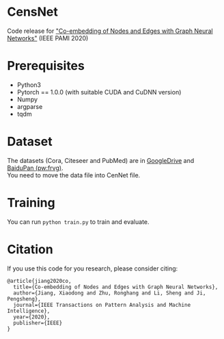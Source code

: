 # CensNet
Code release for ["Co-embedding of Nodes and Edges with Graph Neural Networks"](https://arxiv.org/abs/2010.13242) (IEEE PAMI 2020)

# Prerequisites
* Python3
* Pytorch == 1.0.0 (with suitable CUDA and CuDNN version)
* Numpy
* argparse
* tqdm

# Dataset
The datasets (Cora, Citeseer and PubMed) are in [GoogleDrive](https://drive.google.com/file/d/1TXVTe2saZ80d26X5zhkqObhfhhTm6vyl/view?usp=sharing) and [BaiduPan (pw:frvg)](https://pan.baidu.com/s/1d5D5qApPvlYVdV5qWlUIgA).  
You need to move the data file into CenNet file.

# Training
You can run `python train.py` to train and evaluate.

# Citation
If you use this code for you research, please consider citing:  
```
@article{jiang2020co,
  title={Co-embedding of Nodes and Edges with Graph Neural Networks},
  author={Jiang, Xiaodong and Zhu, Ronghang and Li, Sheng and Ji, Pengsheng},
  journal={IEEE Transactions on Pattern Analysis and Machine Intelligence},
  year={2020},
  publisher={IEEE}
}
```
